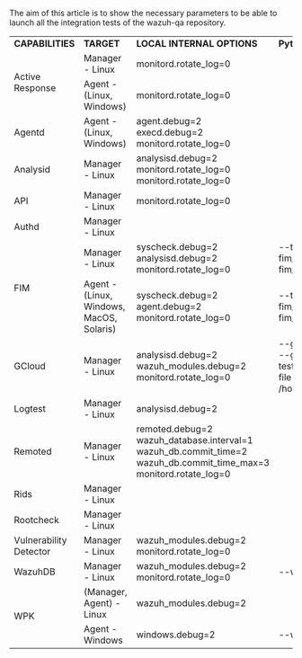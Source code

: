 The aim of this article is to show the necessary parameters to be able to launch all the integration tests of the wazuh-qa repository.

<table>
 <tr>
  <td><strong>CAPABILITIES</strong></td>
  <td><strong>TARGET</strong></td>
  <td><strong>LOCAL INTERNAL OPTIONS</strong></td>
  <td><strong>Pytest ARGS</strong></td>
 </tr>
 <tr>
  <td rowspan="2">Active Response</td>
  <td> Manager - Linux</td>
  <td>monitord.rotate_log=0</td>
  <td>&nbsp;</td>
 </tr>
 <tr>
 <td> Agent - (Linux, Windows)</td>
  <td>monitord.rotate_log=0</td>
  <td>&nbsp;</td>
 </tr>

  <tr>
  <td>Agentd</td>
  <td> Agent - (Linux, Windows)</td>
  <td>agent.debug=2<br/>execd.debug=2<br/>monitord.rotate_log=0</td>
  <td>&nbsp;</td>
 </tr>

 <tr>
  <td>Analysid</td>
  <td> Manager - Linux</td>
  <td>analysisd.debug=2<br/>monitord.rotate_log=0<br/>monitord.rotate_log=0</td>
  <td>&nbsp;</td>
 </tr>

 <tr>
  <td>API</td>
  <td> Manager - Linux</td>
  <td>monitord.rotate_log=0</td>
  <td>&nbsp;</td>
 </tr>

 <tr>
  <td>Authd</td>
  <td>Manager - Linux</td>
  <td></td>
  <td>&nbsp;</td>
 </tr>

 <tr>
  <td rowspan="2">FIM</td>
  <td>Manager - Linux</td>
  <td>syscheck.debug=2<br/>analysisd.debug=2<br/>monitord.rotate_log=0</td>
  <td> --tier 0 --tier 1 --tier 2 --fim_mode="realtime" --fim_mode="whodata"</td>
 </tr>
 <tr>
  <td>Agent - (Linux, Windows, MacOS, Solaris) </td>
  <td>syscheck.debug=2<br/>agent.debug=2<br/>monitord.rotate_log=0</td>
  <td>--tier 0 --tier 1 --tier 2 --fim_mode="realtime" --fim_mode="whodata"</td>
 </tr>

 <tr>
  <td>GCloud</td>
  <td>Manager - Linux</td>
  <td>analysisd.debug=2<br/>wazuh_modules.debug=2<br/>monitord.rotate_log=0</td>
  <td>--gcp-project-id wazuh-dev-258815 --gcp-subscription-name test_gcloud_blog --gcp-credentials-file /home/vagrant/gcp_credentials_file.json</td>
 </tr>
 <tr>
  <td>Logtest</td>
  <td>Manager - Linux</td>
  <td>analysisd.debug=2</td>
  <td>&nbsp;</td>
 </tr>

 <tr>
  <td>Remoted</td>
  <td>Manager - Linux</td>
  <td>remoted.debug=2<br/>wazuh_database.interval=1<br/>wazuh_db.commit_time=2<br/>wazuh_db.commit_time_max=3<br/>monitord.rotate_log=0</td>
  <td>&nbsp;</td>
 </tr>

 <tr>
  <td>Rids</td>
  <td>Manager - Linux</td>
  <td></td>
  <td>&nbsp;</td>
 </tr>
 <tr>
  <td>Rootcheck</td>
  <td>Manager - Linux</td>
  <td></td>
  <td>&nbsp;</td>
 </tr>
 <tr>
  <td>Vulnerability Detector</td>
  <td>Manager - Linux</td>
  <td>wazuh_modules.debug=2<br/>monitord.rotate_log=0</td>
  <td>&nbsp;</td>
 </tr>
 <tr>
  <td>WazuhDB</td>
  <td>Manager - Linux</td>
  <td>wazuh_modules.debug=2<br/>monitord.rotate_log=0</td>
  <td>--wpk_version=v4.x.x</td>
 </tr>

 <tr>
  <td rowspan="2">WPK</td>
  <td>(Manager, Agent) - Linux</td>
  <td>wazuh_modules.debug=2</td>
  <td>&nbsp;</td>
 </tr>
  <td>Agent - Windows</td>
  <td>windows.debug=2</td>
  <td>--wpk_version=v4.x.x</td>
 </tr>

</table>

